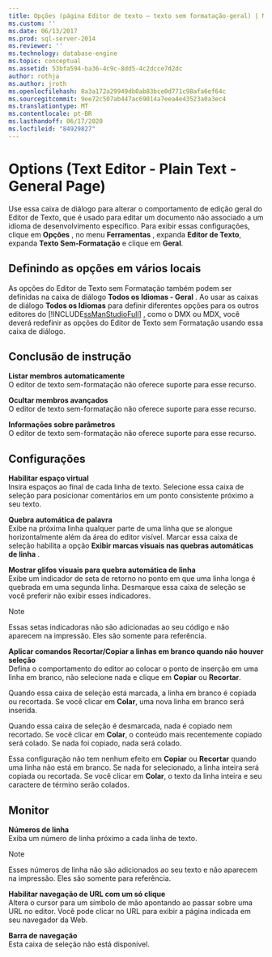 ```yaml
---
title: Opções (página Editor de texto – texto sem formatação-geral) | Microsoft Docs
ms.custom: ''
ms.date: 06/13/2017
ms.prod: sql-server-2014
ms.reviewer: ''
ms.technology: database-engine
ms.topic: conceptual
ms.assetid: 53bfa594-ba36-4c9c-8dd5-4c2dcce7d2dc
author: rothja
ms.author: jroth
ms.openlocfilehash: 8a3a172a29949db0ab83bce0d771c98afa6ef64c
ms.sourcegitcommit: 9ee72c507ab447ac69014a7eea4e43523a0a3ec4
ms.translationtype: MT
ms.contentlocale: pt-BR
ms.lasthandoff: 06/17/2020
ms.locfileid: "84929827"
---
```

# <a name="options-text-editor---plain-text---general-page"></a>Options (Text Editor - Plain Text - General Page)
  Use essa caixa de diálogo para alterar o comportamento de edição geral do Editor de Texto, que é usado para editar um documento não associado a um idioma de desenvolvimento específico. Para exibir essas configurações, clique em **Opções** , no menu **Ferramentas** , expanda **Editor de Texto**, expanda **Texto Sem-Formatação** e clique em **Geral**.  
  
## <a name="setting-options-in-multiple-locations"></a>Definindo as opções em vários locais  
 As opções do Editor de Texto sem Formatação também podem ser definidas na caixa de diálogo **Todos os Idiomas - Geral** . Ao usar as caixas de diálogo **Todos os Idiomas** para definir diferentes opções para os outros editores do [!INCLUDE[ssManStudioFull](../includes/ssmanstudiofull-md.md)] , como o DMX ou MDX, você deverá redefinir as opções do Editor de Texto sem Formatação usando essa caixa de diálogo.  
  
## <a name="statement-completion"></a>Conclusão de instrução  
 **Listar membros automaticamente**  
 O editor de texto sem-formatação não oferece suporte para esse recurso.  
  
 **Ocultar membros avançados**  
 O editor de texto sem-formatação não oferece suporte para esse recurso.  
  
 **Informações sobre parâmetros**  
 O editor de texto sem-formatação não oferece suporte para esse recurso.  
  
## <a name="settings"></a>Configurações  
 **Habilitar espaço virtual**  
 Insira espaços ao final de cada linha de texto. Selecione essa caixa de seleção para posicionar comentários em um ponto consistente próximo a seu texto.  
  
 **Quebra automática de palavra**  
 Exibe na próxima linha qualquer parte de uma linha que se alongue horizontalmente além da área do editor visível. Marcar essa caixa de seleção habilita a opção **Exibir marcas visuais nas quebras automáticas de linha** .  
  
 **Mostrar glifos visuais para quebra automática de linha**  
 Exibe um indicador de seta de retorno no ponto em que uma linha longa é quebrada em uma segunda linha. Desmarque essa caixa de seleção se você preferir não exibir esses indicadores.  
  
> [!NOTE]  
>  Essas setas indicadoras não são adicionadas ao seu código e não aparecem na impressão. Eles são somente para referência.  
  
 **Aplicar comandos Recortar/Copiar a linhas em branco quando não houver seleção**  
 Defina o comportamento do editor ao colocar o ponto de inserção em uma linha em branco, não selecione nada e clique em **Copiar** ou **Recortar**.  
  
 Quando essa caixa de seleção está marcada, a linha em branco é copiada ou recortada. Se você clicar em **Colar**, uma nova linha em branco será inserida.  
  
 Quando essa caixa de seleção é desmarcada, nada é copiado nem recortado. Se você clicar em **Colar**, o conteúdo mais recentemente copiado será colado. Se nada foi copiado, nada será colado.  
  
 Essa configuração não tem nenhum efeito em **Copiar** ou **Recortar** quando uma linha não está em branco. Se nada for selecionado, a linha inteira será copiada ou recortada. Se você clicar em **Colar**, o texto da linha inteira e seu caractere de término serão colados.  
  
## <a name="display"></a>Monitor  
 **Números de linha**  
 Exiba um número de linha próximo a cada linha de texto.  
  
> [!NOTE]  
>  Esses números de linha não são adicionados ao seu texto e não aparecem na impressão. Eles são somente para referência.  
  
 **Habilitar navegação de URL com um só clique**  
 Altera o cursor para um símbolo de mão apontando ao passar sobre uma URL no editor. Você pode clicar no URL para exibir a página indicada em seu navegador da Web.  
  
 **Barra de navegação**  
 Esta caixa de seleção não está disponível.  
  
  
